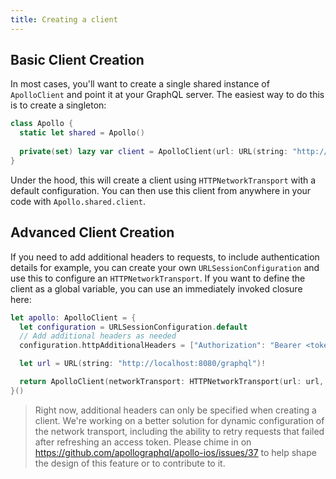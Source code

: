 ```yaml
---
title: Creating a client
---
```


## Basic Client Creation

In most cases, you'll want to create a single shared instance of `ApolloClient` and point it at your GraphQL server. The easiest way to do this is to create a singleton:

```swift
class Apollo {
  static let shared = Apollo() 
    
  private(set) lazy var client = ApolloClient(url: URL(string: "http://localhost:8080/graphql")!)
}
```

Under the hood, this will create a client using `HTTPNetworkTransport` with a default configuration. You can then use this client from anywhere in your code with `Apollo.shared.client`. 

## Advanced Client Creation

If you need to add additional headers to requests, to include authentication details for example, you can create your own `URLSessionConfiguration` and use this to configure an `HTTPNetworkTransport`. If you want to define the client as a global variable, you can use an immediately invoked closure here:

```swift
let apollo: ApolloClient = {
  let configuration = URLSessionConfiguration.default
  // Add additional headers as needed
  configuration.httpAdditionalHeaders = ["Authorization": "Bearer <token>"] // Replace `<token>`

  let url = URL(string: "http://localhost:8080/graphql")!

  return ApolloClient(networkTransport: HTTPNetworkTransport(url: url, configuration: configuration))
}()
```

> Right now, additional headers can only be specified when creating a client. We're working on a better solution for dynamic configuration of the network transport, including the ability to retry requests that failed after refreshing an access token. Please chime in on https://github.com/apollographql/apollo-ios/issues/37 to help shape the design of this feature or to contribute to it.
